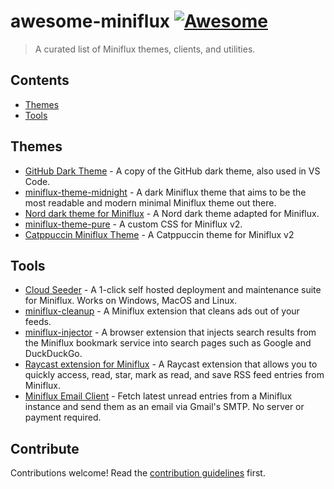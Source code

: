 # awesome-miniflux [![Awesome](https://awesome.re/badge.svg)](https://awesome.re)

> A curated list of Miniflux themes, clients, and utilities.

## Contents

- [Themes](#themes)
- [Tools](#tools)

## Themes

- [GitHub Dark Theme](https://revcd.com/applying-github-dark-theme-miniflux-gpt) - A copy of the GitHub dark theme, also used in VS Code. 
- [miniflux-theme-midnight](https://github.com/ronilaukkarinen/miniflux-theme-midnight) -  A dark Miniflux theme that aims to be the most readable and modern minimal Miniflux theme out there. 
- [Nord dark theme for Miniflux](https://github.com/kgarner7/miniflux-nord-theme) - A Nord dark theme adapted for Miniflux.
- [miniflux-theme-pure](https://github.com/fengkx/miniflux-theme-pure) - A custom CSS for Miniflux v2.
- [Catppuccin Miniflux Theme](https://github.com/catppuccin/miniflux) - A Catppuccin theme for Miniflux v2

## Tools

- [Cloud Seeder](https://ipv6.rs/cloudseeder) - A 1-click self hosted deployment and maintenance suite for Miniflux. Works on Windows, MacOS and Linux.
- [miniflux-cleanup](https://github.com/knrdl/miniflux-cleanup) - A Miniflux extension that cleans ads out of your feeds. 
- [miniflux-injector](https://github.com/Sevichecc/miniflux-injector) - A browser extension that injects search results from the Miniflux bookmark service into search pages such as Google and DuckDuckGo.
- [Raycast extension for Miniflux](https://www.raycast.com/SevicheCC/miniflux) - A Raycast extension that allows you to quickly access, read, star, mark as read, and save RSS feed entries from Miniflux. 
- [Miniflux Email Client](https://github.com/skatkov/miniflux-email-client/) - Fetch latest unread entries from a Miniflux instance and send them as an email via Gmail's SMTP. No server or payment required.

## Contribute

Contributions welcome! Read the [contribution guidelines](contributing.md) first.
